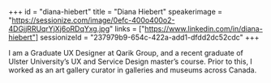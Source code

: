 +++
id = "diana-hiebert"
title = "Diana Hiebert"
speakerimage = "https://sessionize.com/image/0efc-400o400o2-4DGjjRRUqrYjXj6oRDqYxg.jpg"
links = ["https://www.linkedin.com/in/diana-hiebert"]
sessionizeId = "237979b9-654c-422a-add1-dfdd2dc52cdc"
+++

I am a Graduate UX Designer at Qarik Group, and a recent graduate of Ulster University’s UX and Service Design master’s course. Prior to this, I worked as an art gallery curator in galleries and museums across Canada.